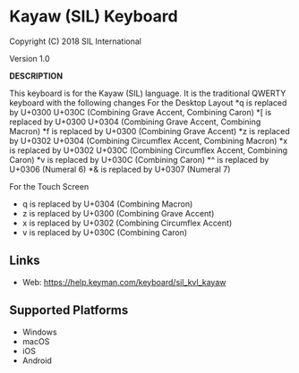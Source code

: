 Kayaw (SIL) Keyboard
=====================

Copyright (C) 2018 SIL International

Version 1.0

__DESCRIPTION__

This keyboard is for the Kayaw (SIL) language.  It is the traditional QWERTY keyboard with the following changes
For the Desktop Layout
*q is replaced by U+0300 U+030C		(Combining Grave Accent, Combining Caron)
*[ is replaced by U+0300 U+0304		(Combining Grave Accent, Combining Macron)
*f is replaced by U+0300			(Combining Grave Accent)
*z is replaced by U+0302 U+0304		(Combining Circumflex Accent, Combining Macron)
*x is replaced by U+0302 U+030C		(Combining Circumflex Accent, Combining Caron)
*v is replaced by U+030C			(Combining Caron)
*^ is replaced by U+0306			(Numeral 6)
*& is replaced by U+0307			(Numeral 7)

For the Touch Screen
* q is replaced by U+0304 (Combining Macron)
* z is replaced by U+0300 (Combining Grave Accent)
* x is replaced by U+0302 (Combining Circumflex Accent)
* v is replaced by U+030C (Combining Caron)


Links
-----
 * Web: https://help.keyman.com/keyboard/sil_kvl_kayaw

Supported Platforms
-------------------
 * Windows
 * macOS
 * iOS
 * Android
  